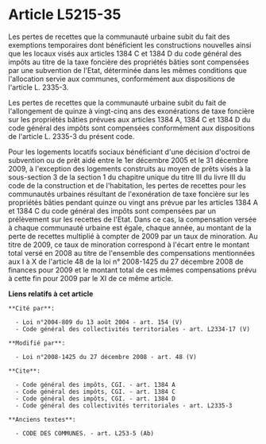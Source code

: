 # Article L5215-35

Les pertes de recettes que la communauté urbaine subit du fait des exemptions temporaires dont bénéficient les constructions
nouvelles ainsi que les locaux visés aux articles 1384 C et 1384 D du code général des impôts au titre de la taxe foncière
des propriétés bâties sont compensées par une subvention de l'Etat, déterminée dans les mêmes conditions que l'allocation
servie aux communes, conformément aux dispositions de l'article L. 2335-3. 

Les pertes de recettes que la communauté urbaine subit du fait de l'allongement de quinze à vingt-cinq ans des exonérations
de taxe foncière sur les propriétés bâties prévues aux articles 1384 A, 1384 C et 1384 D du code général des impôts sont
compensées conformément aux dispositions de l'article L. 2335-3 du présent code. 

Pour les logements locatifs sociaux bénéficiant d'une décision d'octroi de subvention ou de prêt aidé entre le 1er décembre
2005 et le 31 décembre 2009, à l'exception des logements construits au moyen de prêts visés à la sous-section 3 de la section
1 du chapitre unique du titre III du livre III du code de la construction et de l'habitation, les pertes de recettes pour les
communautés urbaines résultant de l'exonération de taxe foncière sur les propriétés bâties pendant quinze ou vingt ans prévue
par les articles 1384 A et 1384 C du code général des impôts sont compensées par un prélèvement sur les recettes de l'Etat.
Dans ce cas, la compensation versée à chaque communauté urbaine est égale, chaque année, au montant de la perte de recettes
multiplié à compter de 2009 par un taux de minoration. Au titre de 2009, ce taux de minoration correspond à l'écart entre le
montant total versé en 2008 au titre de l'ensemble des compensations mentionnées aux I à X de l'article 48 de la loi n°
2008-1425 du 27 décembre 2008 de finances pour 2009 et le montant total de ces mêmes compensations prévu à cette fin pour
2009 par le XI de ce même article.

**Liens relatifs à cet article**

	**Cité par**:

	  - Loi n°2004-809 du 13 août 2004 - art. 154 (V)
	  - Code général des collectivités territoriales - art. L2334-17 (V)

	**Modifié par**:

	  - Loi n°2008-1425 du 27 décembre 2008 - art. 48 (V)

	**Cite**:

	  - Code général des impôts, CGI. - art. 1384 A
	  - Code général des impôts, CGI. - art. 1384 C
	  - Code général des impôts, CGI. - art. 1384 D
	  - Code général des collectivités territoriales - art. L2335-3

	**Anciens textes**:

	  - CODE DES COMMUNES. - art. L253-5 (Ab)
